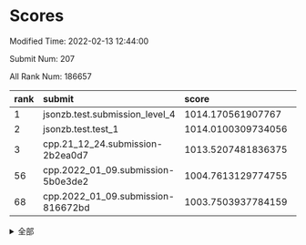 # Scores

Modified Time: 2022-02-13 12:44:00

Submit Num: 207

All Rank Num: 186657

| rank |               submit               |       score        |       sigma        | pk_num |
| :--- | :--------------------------------- | :----------------- | :----------------- | :----- |
| 1    | jsonzb.test.submission_level_4     | 1014.170561907767  | 0.7985753942690466 | 3605   |
| 2    | jsonzb.test.test_1                 | 1014.0100309734056 | 0.8339283052441689 | 3610   |
| 3    | cpp.21_12_24.submission-2b2ea0d7   | 1013.5207481836375 | 0.8076096786896056 | 3608   |
| 56   | cpp.2022_01_09.submission-5b0e3de2 | 1004.7613129774755 | 0.7383374833219799 | 3606   |
| 68   | cpp.2022_01_09.submission-816672bd | 1003.7503937784159 | 0.7013419270563244 | 3608   |


<details>
<summary>全部</summary>

| rank |                 submit                 |       score        |       sigma        | pk_num |
| :--- | :------------------------------------- | :----------------- | :----------------- | :----- |
| 1    | jsonzb.test.submission_level_4         | 1014.170561907767  | 0.7985753942690466 | 3605   |
| 2    | jsonzb.test.test_1                     | 1014.0100309734056 | 0.8339283052441689 | 3610   |
| 3    | cpp.21_12_24.submission-2b2ea0d7       | 1013.5207481836375 | 0.8076096786896056 | 3608   |
| 4    | gobigger.level_3.submission_level_3_46 | 1011.844290057538  | 0.7674694119496158 | 3605   |
| 5    | gobigger.level_3.submission_level_3_24 | 1011.3889505463454 | 0.7687027658418505 | 3608   |
| 6    | gobigger.level_3.submission_level_3_41 | 1011.1316819423149 | 0.7567458208491111 | 3610   |
| 7    | gobigger.level_3.submission_level_3_2  | 1011.1197982893489 | 0.787427893647556  | 3611   |
| 8    | gobigger.level_3.submission_level_3_13 | 1010.931369375499  | 0.7446549620668788 | 3612   |
| 9    | gobigger.level_3.submission_level_3_40 | 1010.7931172459768 | 0.771032332420016  | 3609   |
| 10   | gobigger.level_3.submission_level_3_38 | 1010.7032683415576 | 0.7675958479374656 | 3608   |
| 11   | gobigger.level_3.submission_level_3_9  | 1010.6722513605374 | 0.7565606032675944 | 3606   |
| 12   | gobigger.level_3.submission_level_3_29 | 1010.6694284459229 | 0.7691958846726139 | 3602   |
| 13   | gobigger.level_3.submission_level_3_35 | 1010.5895921159831 | 0.7609401901665224 | 3607   |
| 14   | gobigger.level_3.submission_level_3_1  | 1010.5550106101363 | 0.751095942615738  | 3607   |
| 15   | gobigger.level_3.submission_level_3_42 | 1010.4968736827465 | 0.74816800677696   | 3605   |
| 16   | gobigger.level_3.submission_level_3_43 | 1010.4813619348804 | 0.7721123263816737 | 3606   |
| 17   | gobigger.level_3.submission_level_3_7  | 1010.3884145226152 | 0.7603861597855918 | 3606   |
| 18   | gobigger.level_3.submission_level_3_33 | 1010.2456774269045 | 0.752413384783392  | 3614   |
| 19   | gobigger.level_3.submission_level_3_15 | 1010.2411350016881 | 0.7757329386070699 | 3602   |
| 20   | gobigger.level_3.submission_level_3_14 | 1010.2281172274679 | 0.754854339925214  | 3608   |
| 21   | gobigger.level_3.submission_level_3_5  | 1010.078085154881  | 0.7695400163931273 | 3606   |
| 22   | gobigger.level_3.submission_level_3_4  | 1010.0553864810306 | 0.7685820961576744 | 3607   |
| 23   | gobigger.level_3.submission_level_3_49 | 1010.0481068172339 | 0.7638254188751875 | 3610   |
| 24   | gobigger.level_3.submission_level_3_39 | 1009.967030057643  | 0.7486869584308801 | 3609   |
| 25   | gobigger.level_3.submission_level_3_26 | 1009.965550688957  | 0.7545817561363113 | 3606   |
| 26   | gobigger.level_3.submission_level_3_28 | 1009.9077438329008 | 0.7599154041834231 | 3608   |
| 27   | gobigger.level_3.submission_level_3_31 | 1009.8810958345897 | 0.7481512505661926 | 3608   |
| 28   | gobigger.level_3.submission_level_3_25 | 1009.8789275083149 | 0.756908758580802  | 3605   |
| 29   | gobigger.level_3.submission_level_3_36 | 1009.8340822148779 | 0.7478637958078667 | 3600   |
| 30   | gobigger.level_3.submission_level_3_16 | 1009.7575473243664 | 0.7611611313152805 | 3607   |
| 31   | gobigger.level_3.submission_level_3_8  | 1009.7390756695878 | 0.7560627430749701 | 3606   |
| 32   | gobigger.level_3.submission_level_3_6  | 1009.7332236115576 | 0.742026777747058  | 3607   |
| 33   | gobigger.level_3.submission_level_3_23 | 1009.6274713380249 | 0.7671247934388306 | 3608   |
| 34   | gobigger.level_3.submission_level_3_3  | 1009.6054154442766 | 0.7486235242862447 | 3607   |
| 35   | gobigger.level_3.submission_level_3_0  | 1009.5309962983812 | 0.7488176636233143 | 3606   |
| 36   | gobigger.level_3.submission_level_3_12 | 1009.5152635431645 | 0.7618602231710475 | 3606   |
| 37   | gobigger.level_3.submission_level_3_17 | 1009.4629697206053 | 0.7555658390261688 | 3607   |
| 38   | gobigger.level_3.submission_level_3_34 | 1009.4520808856377 | 0.7474157024748564 | 3606   |
| 39   | gobigger.level_3.submission_level_3_19 | 1009.4162341313538 | 0.7572140814341508 | 3613   |
| 40   | gobigger.level_3.submission_level_3_27 | 1009.4036211537522 | 0.735081362450463  | 3609   |
| 41   | gobigger.level_3.submission_level_3_44 | 1009.3618713707565 | 0.7437117229758333 | 3609   |
| 42   | gobigger.level_3.submission_level_3_11 | 1009.1199794126654 | 0.7858194706516323 | 3613   |
| 43   | gobigger.level_3.submission_level_3_20 | 1008.997022320373  | 0.7619403969869099 | 3605   |
| 44   | gobigger.level_3.submission_level_3_37 | 1008.9337335823307 | 0.7558817805191187 | 3609   |
| 45   | gobigger.level_3.submission_level_3_47 | 1008.8979598679679 | 0.7363968586325215 | 3609   |
| 46   | gobigger.level_3.submission_level_3_22 | 1008.8659623075187 | 0.742916283624792  | 3604   |
| 47   | gobigger.level_3.submission_level_3_18 | 1008.8377980538738 | 0.7354807969203943 | 3607   |
| 48   | gobigger.level_3.submission_level_3_30 | 1008.7097851905642 | 0.7487919255678968 | 3606   |
| 49   | gobigger.level_3.submission_level_3_32 | 1008.5793872249517 | 0.747937140728179  | 3606   |
| 50   | gobigger.level_3.submission_level_3_45 | 1008.5742420681638 | 0.7566077886836382 | 3604   |
| 51   | gobigger.level_3.submission_level_3_21 | 1008.2974598249749 | 0.7370335026812401 | 3605   |
| 52   | gobigger.level_3.submission_level_3_10 | 1008.0525743373563 | 0.748806393213738  | 3604   |
| 53   | gobigger.level_3.submission_level_3_48 | 1007.5790041187095 | 0.7372817404560356 | 3610   |
| 54   | gobigger.level_1.submission_level_1_32 | 1005.4675210151191 | 0.7255982666507712 | 3607   |
| 55   | gobigger.level_1.submission_level_1_1  | 1004.7674769810383 | 0.7316336407454223 | 3611   |
| 56   | cpp.2022_01_09.submission-5b0e3de2     | 1004.7613129774755 | 0.7383374833219799 | 3606   |
| 57   | gobigger.level_1.submission_level_1_27 | 1004.6384965491471 | 0.7188767503644978 | 3602   |
| 58   | gobigger.level_1.submission_level_1_6  | 1004.5793801808641 | 0.7226920510305704 | 3605   |
| 59   | gobigger.level_1.submission_level_1_41 | 1004.4794749682454 | 0.7220701488018485 | 3610   |
| 60   | gobigger.level_1.submission_level_1_37 | 1004.4147477109507 | 0.7208153163596984 | 3605   |
| 61   | gobigger.level_1.submission_level_1_8  | 1004.1213587059954 | 0.7037957531131608 | 3605   |
| 62   | gobigger.level_1.submission_level_1_49 | 1004.0592110202007 | 0.7346840284990371 | 3609   |
| 63   | gobigger.level_1.submission_level_1_29 | 1004.0204912554715 | 0.7279611225955079 | 3607   |
| 64   | gobigger.level_1.submission_level_1_21 | 1004.0098543454461 | 0.7181698739252937 | 3606   |
| 65   | gobigger.level_1.submission_level_1_44 | 1003.8497272949932 | 0.7183799331047124 | 3609   |
| 66   | gobigger.level_1.submission_level_1_47 | 1003.8221194535311 | 0.7014602567650091 | 3611   |
| 67   | gobigger.level_1.submission_level_1_16 | 1003.7814561065201 | 0.7286930992382817 | 3607   |
| 68   | cpp.2022_01_09.submission-816672bd     | 1003.7503937784159 | 0.7013419270563244 | 3608   |
| 69   | gobigger.level_1.submission_level_1_19 | 1003.721871280165  | 0.7192009821608704 | 3608   |
| 70   | gobigger.level_1.submission_level_1_36 | 1003.690459029664  | 0.7141880520613931 | 3608   |
| 71   | gobigger.level_1.submission_level_1_15 | 1003.6859401792956 | 0.7177942888393827 | 3608   |
| 72   | gobigger.level_1.submission_level_1_22 | 1003.6841409835421 | 0.7148448984706555 | 3613   |
| 73   | gobigger.level_1.submission_level_1_43 | 1003.6007309189512 | 0.7245460520051394 | 3606   |
| 74   | gobigger.level_1.submission_level_1_45 | 1003.5894179298593 | 0.7254751081646496 | 3605   |
| 75   | gobigger.level_1.submission_level_1_20 | 1003.5828576170643 | 0.7062247428955136 | 3606   |
| 76   | gobigger.level_1.submission_level_1_35 | 1003.5617128142843 | 0.7201062843738237 | 3603   |
| 77   | gobigger.level_1.submission_level_1_5  | 1003.5463324170371 | 0.7174135124797183 | 3604   |
| 78   | gobigger.level_1.submission_level_1_40 | 1003.475270300682  | 0.7242967094818699 | 3611   |
| 79   | gobigger.level_1.submission_level_1_24 | 1003.4116116984247 | 0.7271386337161923 | 3607   |
| 80   | gobigger.level_1.submission_level_1_3  | 1003.3179645302775 | 0.709312000415343  | 3604   |
| 81   | gobigger.level_1.submission_level_1_10 | 1003.2434738374702 | 0.716591673818476  | 3607   |
| 82   | gobigger.level_1.submission_level_1_46 | 1003.1728543948864 | 0.7072974447604968 | 3609   |
| 83   | gobigger.level_1.submission_level_1_34 | 1003.1652531200976 | 0.7178445189593555 | 3613   |
| 84   | gobigger.level_1.submission_level_1_23 | 1003.1433620753531 | 0.7150630321870101 | 3604   |
| 85   | gobigger.level_1.submission_level_1_25 | 1003.1097946264638 | 0.7016924932982234 | 3606   |
| 86   | gobigger.level_1.submission_level_1_39 | 1003.087085813675  | 0.7193633372980788 | 3606   |
| 87   | gobigger.level_1.submission_level_1_33 | 1003.0612889682202 | 0.7214491823967127 | 3607   |
| 88   | gobigger.level_1.submission_level_1_2  | 1003.0528299666654 | 0.7060348137711998 | 3610   |
| 89   | gobigger.level_1.submission_level_1_42 | 1003.0477100023325 | 0.7198171840064397 | 3609   |
| 90   | gobigger.level_1.submission_level_1_17 | 1002.9594118281008 | 0.7270878310004714 | 3607   |
| 91   | gobigger.level_1.submission_level_1_13 | 1002.9551391903482 | 0.7227473000227634 | 3607   |
| 92   | gobigger.level_1.submission_level_1_11 | 1002.8591998611441 | 0.7181242530482368 | 3606   |
| 93   | gobigger.level_1.submission_level_1_18 | 1002.6870383369952 | 0.712379549504332  | 3604   |
| 94   | gobigger.level_1.submission_level_1_48 | 1002.6434006664269 | 0.7190396650078538 | 3611   |
| 95   | gobigger.level_1.submission_level_1_0  | 1002.6111636461621 | 0.7108529566654564 | 3607   |
| 96   | gobigger.level_1.submission_level_1_38 | 1002.5000448556044 | 0.7253499095647179 | 3609   |
| 97   | gobigger.level_1.submission_level_1_4  | 1002.4802616176663 | 0.6995620295271161 | 3608   |
| 98   | gobigger.level_1.submission_level_1_14 | 1002.3941505648039 | 0.7111558168774712 | 3606   |
| 99   | gobigger.level_1.submission_level_1_12 | 1002.3634816719629 | 0.7222689282962305 | 3607   |
| 100  | gobigger.level_1.submission_level_1_26 | 1002.3273321599247 | 0.7144292455084849 | 3604   |
| 101  | gobigger.level_1.submission_level_1_7  | 1002.1451013552012 | 0.713229890106438  | 3603   |
| 102  | gobigger.level_1.submission_level_1_31 | 1002.083330140256  | 0.7006069047995295 | 3606   |
| 103  | gobigger.level_1.submission_level_1_28 | 1001.7617843914534 | 0.7148507768608655 | 3605   |
| 104  | gobigger.level_1.submission_level_1_30 | 1001.4516284331454 | 0.7194627323567259 | 3611   |
| 105  | gobigger.level_1.submission_level_1_9  | 1001.1181505738159 | 0.7074227884124045 | 3603   |
| 106  | gobigger.random.submission_random_18   | 997.2143431195293  | 0.7173866747373318 | 3606   |
| 107  | gobigger.random.submission_random_34   | 997.1010528378118  | 0.7225693418140327 | 3607   |
| 108  | gobigger.random.submission_random_36   | 996.9669104826997  | 0.7166032720109237 | 3606   |
| 109  | gobigger.random.submission_random_30   | 996.9566882181298  | 0.708541035151443  | 3603   |
| 110  | gobigger.random.submission_random_6    | 996.9213951631464  | 0.6994458518276508 | 3603   |
| 111  | gobigger.random.submission_random_12   | 996.9077599620822  | 0.6994865014974443 | 3609   |
| 112  | gobigger.random.submission_random_20   | 996.7984953379214  | 0.7152912736593509 | 3607   |
| 113  | gobigger.random.submission_random_46   | 996.561713829213   | 0.6993902958363326 | 3609   |
| 114  | gobigger.random.submission_random_25   | 996.4851255323654  | 0.7197495455814689 | 3608   |
| 115  | gobigger.random.submission_random_14   | 996.4828558293439  | 0.7143968148199554 | 3605   |
| 116  | gobigger.random.submission_random_48   | 996.3980016454126  | 0.6942308939681886 | 3601   |
| 117  | gobigger.random.submission_random_38   | 996.3830135237727  | 0.7084573311163175 | 3613   |
| 118  | gobigger.random.submission_random_13   | 996.3799439222687  | 0.7098099900530651 | 3602   |
| 119  | gobigger.random.submission_random_22   | 996.3114876474835  | 0.7120810282463225 | 3606   |
| 120  | gobigger.random.submission_random_41   | 996.3066938789129  | 0.7098703424166135 | 3612   |
| 121  | gobigger.random.submission_random_29   | 996.2863303115267  | 0.7177524163323927 | 3610   |
| 122  | gobigger.random.submission_random_19   | 996.2322615036686  | 0.6977971347063983 | 3605   |
| 123  | gobigger.random.submission_random_42   | 996.2288815261553  | 0.7113134293370555 | 3613   |
| 124  | gobigger.random.submission_random_9    | 996.2187534347578  | 0.710905699770407  | 3606   |
| 125  | gobigger.random.submission_random_15   | 996.071732641561   | 0.7095367592806278 | 3608   |
| 126  | gobigger.random.submission_random_45   | 996.0663149587366  | 0.6998859503557755 | 3606   |
| 127  | gobigger.random.submission_random_21   | 996.0590967495267  | 0.7257626721577395 | 3607   |
| 128  | gobigger.random.submission_random_43   | 996.035953645291   | 0.7085145168391267 | 3609   |
| 129  | gobigger.random.submission_random_33   | 995.96567242119    | 0.7147372515405511 | 3612   |
| 130  | gobigger.random.submission_random_26   | 995.9050342290454  | 0.6961608607795783 | 3606   |
| 131  | gobigger.random.submission_random_40   | 995.8655072398747  | 0.728375380693127  | 3605   |
| 132  | gobigger.random.submission_random_28   | 995.862633216537   | 0.712213563044494  | 3607   |
| 133  | gobigger.random.submission_random_39   | 995.7989240452594  | 0.701053897417041  | 3609   |
| 134  | gobigger.random.submission_random_8    | 995.7671378847114  | 0.7047678932619127 | 3606   |
| 135  | gobigger.random.submission_random_7    | 995.7199514154147  | 0.7228215790942848 | 3605   |
| 136  | gobigger.random.submission_random_4    | 995.6998370815045  | 0.7122246727453496 | 3612   |
| 137  | gobigger.random.submission_random_0    | 995.6668704277752  | 0.7207200686226314 | 3609   |
| 138  | gobigger.random.submission_random_16   | 995.6470941651976  | 0.7014920541214704 | 3608   |
| 139  | gobigger.random.submission_random_47   | 995.5955081417721  | 0.7163060508927425 | 3605   |
| 140  | gobigger.random.submission_random_32   | 995.4965483137435  | 0.6987001153625344 | 3608   |
| 141  | gobigger.random.submission_random_49   | 995.4791919164927  | 0.7074085084094761 | 3607   |
| 142  | gobigger.random.submission_random_1    | 995.4502877646873  | 0.7046070633433604 | 3608   |
| 143  | gobigger.random.submission_random_17   | 995.430303901036   | 0.7105372952896378 | 3604   |
| 144  | gobigger.random.submission_random_10   | 995.429859755794   | 0.7218870766232236 | 3609   |
| 145  | gobigger.random.submission_random_3    | 995.4140011612731  | 0.7078058827152816 | 3608   |
| 146  | gobigger.random.submission_random_5    | 995.4100152315     | 0.7212023227069568 | 3605   |
| 147  | gobigger.random.submission_random_44   | 995.3875417827988  | 0.7122651422913677 | 3605   |
| 148  | gobigger.random.submission_random_27   | 995.3684942231213  | 0.723004939862543  | 3607   |
| 149  | gobigger.random.submission_random_35   | 995.3667764344557  | 0.7192683574918614 | 3610   |
| 150  | gobigger.random.submission_random_2    | 995.3472222192996  | 0.7192149733474548 | 3605   |
| 151  | gobigger.random.submission_random_24   | 995.3466358890744  | 0.699105476470136  | 3602   |
| 152  | gobigger.random.submission_random_31   | 995.2582417040599  | 0.7146464021896166 | 3608   |
| 153  | gobigger.random.submission_random_11   | 995.2169758184018  | 0.7158241064488627 | 3607   |
| 154  | gobigger.random.submission_random_37   | 995.1214584184424  | 0.7135029336161662 | 3601   |
| 155  | gobigger.random.submission_random_23   | 995.0967623446535  | 0.7001082827665861 | 3605   |
| 156  | gobigger.level_2.submission_level_2_40 | 993.892799747346   | 0.7269750729244802 | 3604   |
| 157  | gobigger.level_2.submission_level_2_26 | 993.7735206534514  | 0.7375581308328465 | 3610   |
| 158  | gobigger.level_2.submission_level_2_42 | 993.5466383638426  | 0.7251674668287925 | 3608   |
| 159  | gobigger.level_2.submission_level_2_49 | 993.2096164748763  | 0.7195693121694119 | 3606   |
| 160  | gobigger.level_2.submission_level_2_5  | 993.1622853522886  | 0.7429356734115866 | 3602   |
| 161  | gobigger.level_2.submission_level_2_0  | 992.9898487861775  | 0.7285496236142073 | 3610   |
| 162  | gobigger.level_2.submission_level_2_45 | 992.9576399644372  | 0.7390409169384233 | 3606   |
| 163  | gobigger.level_2.submission_level_2_24 | 992.9557145653201  | 0.7342962109613573 | 3603   |
| 164  | gobigger.level_2.submission_level_2_14 | 992.9450814282536  | 0.736989893449462  | 3610   |
| 165  | gobigger.level_2.submission_level_2_46 | 992.9154584979557  | 0.7293971804164593 | 3607   |
| 166  | gobigger.level_2.submission_level_2_11 | 992.8642219950419  | 0.7435836016571099 | 3608   |
| 167  | gobigger.level_2.submission_level_2_25 | 992.8551840297631  | 0.7176293763797593 | 3602   |
| 168  | gobigger.level_2.submission_level_2_35 | 992.800812634995   | 0.7426303198959242 | 3601   |
| 169  | gobigger.level_2.submission_level_2_37 | 992.7430711952203  | 0.7387689265278955 | 3607   |
| 170  | gobigger.level_2.submission_level_2_18 | 992.6689324681802  | 0.7385541787474335 | 3607   |
| 171  | gobigger.level_2.submission_level_2_10 | 992.6330389978704  | 0.734643844137836  | 3604   |
| 172  | gobigger.level_2.submission_level_2_22 | 992.5921289496874  | 0.741399886434817  | 3607   |
| 173  | gobigger.level_2.submission_level_2_1  | 992.5630237945792  | 0.7591769203539309 | 3607   |
| 174  | gobigger.level_2.submission_level_2_13 | 992.484987813821   | 0.7254373640070062 | 3608   |
| 175  | gobigger.level_2.submission_level_2_9  | 992.4715933208511  | 0.7267429497614607 | 3607   |
| 176  | gobigger.level_2.submission_level_2_36 | 992.4694515175568  | 0.7243961987163022 | 3606   |
| 177  | gobigger.level_2.submission_level_2_44 | 992.4590775148613  | 0.7348059194622358 | 3608   |
| 178  | gobigger.level_2.submission_level_2_4  | 992.4351149617387  | 0.7460779307450635 | 3607   |
| 179  | gobigger.level_2.submission_level_2_27 | 992.3245776165395  | 0.7269769010248541 | 3608   |
| 180  | gobigger.level_2.submission_level_2_8  | 992.3217536551643  | 0.7387940758064285 | 3604   |
| 181  | gobigger.level_2.submission_level_2_17 | 992.285575602277   | 0.7230389010478377 | 3603   |
| 182  | gobigger.level_2.submission_level_2_38 | 992.0083986851802  | 0.7352016782192945 | 3606   |
| 183  | gobigger.level_2.submission_level_2_31 | 991.9977744339682  | 0.7545796785973782 | 3611   |
| 184  | gobigger.level_2.submission_level_2_43 | 991.9813628423761  | 0.7288227462727345 | 3608   |
| 185  | gobigger.level_2.submission_level_2_16 | 991.9346189589194  | 0.7526629933936898 | 3610   |
| 186  | gobigger.level_2.submission_level_2_34 | 991.9168842805501  | 0.7425026651128297 | 3608   |
| 187  | gobigger.level_2.submission_level_2_47 | 991.7267476837194  | 0.7277579211245543 | 3612   |
| 188  | gobigger.level_2.submission_level_2_23 | 991.7055077033657  | 0.7300453128985964 | 3606   |
| 189  | gobigger.level_2.submission_level_2_2  | 991.6751353581807  | 0.7668841859646001 | 3606   |
| 190  | gobigger.level_2.submission_level_2_28 | 991.6737727672307  | 0.7344257618384321 | 3607   |
| 191  | gobigger.level_2.submission_level_2_41 | 991.6675622329274  | 0.7489624377560739 | 3610   |
| 192  | gobigger.level_2.submission_level_2_21 | 991.5472448844586  | 0.7381531491641946 | 3607   |
| 193  | gobigger.level_2.submission_level_2_39 | 991.5027480449714  | 0.7514884787092603 | 3607   |
| 194  | gobigger.level_2.submission_level_2_12 | 991.4598883089977  | 0.7490968574464459 | 3599   |
| 195  | gobigger.level_2.submission_level_2_32 | 991.4265789207     | 0.7484789260255974 | 3607   |
| 196  | gobigger.level_2.submission_level_2_33 | 991.4044227657351  | 0.7452558979112655 | 3604   |
| 197  | gobigger.level_2.submission_level_2_48 | 991.3395186209522  | 0.7555068895381732 | 3607   |
| 198  | gobigger.level_2.submission_level_2_3  | 991.3215778077101  | 0.746213044411462  | 3611   |
| 199  | gobigger.level_2.submission_level_2_6  | 991.1986106609052  | 0.7439587976040886 | 3611   |
| 200  | gobigger.level_2.submission_level_2_29 | 991.0779960767576  | 0.7519673647811886 | 3609   |
| 201  | gobigger.level_2.submission_level_2_20 | 990.7053871673878  | 0.7593904233428627 | 3608   |
| 202  | gobigger.level_2.submission_level_2_30 | 990.5340591023869  | 0.7534286917369067 | 3605   |
| 203  | gobigger.level_2.submission_level_2_19 | 990.4826351458519  | 0.7792602508726529 | 3601   |
| 204  | gobigger.level_2.submission_level_2_7  | 990.2579954079149  | 0.7846592419475326 | 3605   |
| 205  | gobigger.level_2.submission_level_2_15 | 989.579950820274   | 0.7600485928406561 | 3607   |
| 206  | gobigger.none.submission_none_1        | 979.743959829706   | 1.1829430989969316 | 3601   |
| 207  | gobigger.none.submission_none_0        | 976.4037762570049  | 1.4479543989302146 | 3607   |

</details>